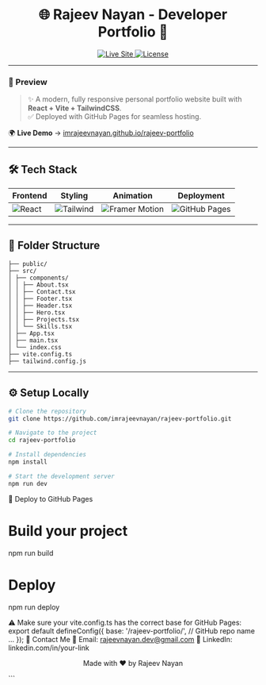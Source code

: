 <h1 align="center">🌐 Rajeev Nayan - Developer Portfolio 🚀</h1>

<p align="center">
  <a href="https://imrajeevnayan.github.io/rajeev-portfolio/" target="_blank">
    <img src="https://img.shields.io/badge/Live%20Site-View%20Now-blue?style=for-the-badge&logo=github" alt="Live Site" />
  </a>
  <a href="https://github.com/imrajeevnayan/rajeev-portfolio">
    <img src="https://img.shields.io/github/license/imrajeevnayan/rajeev-portfolio?style=for-the-badge" alt="License" />
  </a>
</p>

---

### 📸 Preview

> ✨ A modern, fully responsive personal portfolio website built with **React + Vite + TailwindCSS**.  
> ✅ Deployed with GitHub Pages for seamless hosting.

🌍 **Live Demo** → [imrajeevnayan.github.io/rajeev-portfolio](https://imrajeevnayan.github.io/rajeev-portfolio)

---

## 🛠 Tech Stack

| Frontend | Styling | Animation | Deployment |
|----------|---------|-----------|------------|
| ![React](https://img.shields.io/badge/React-18-blue?logo=react) | ![Tailwind](https://img.shields.io/badge/TailwindCSS-3.x-green?logo=tailwindcss) | ![Framer Motion](https://img.shields.io/badge/Framer--Motion-11.x-pink?logo=framer) | ![GitHub Pages](https://img.shields.io/badge/GitHub--Pages-Deployed-brightgreen?logo=github) |

---

## 📁 Folder Structure

```
├── public/
├── src/
│ ├── components/
│ │ ├── About.tsx
│ │ ├── Contact.tsx
│ │ ├── Footer.tsx
│ │ ├── Header.tsx
│ │ ├── Hero.tsx
│ │ ├── Projects.tsx
│ │ └── Skills.tsx
│ ├── App.tsx
│ ├── main.tsx
│ └── index.css
├── vite.config.ts
├── tailwind.config.js

```

---

## ⚙️ Setup Locally

```bash
# Clone the repository
git clone https://github.com/imrajeevnayan/rajeev-portfolio.git

# Navigate to the project
cd rajeev-portfolio

# Install dependencies
npm install

# Start the development server
npm run dev

```
🚀 Deploy to GitHub Pages

# Build your project
npm run build

# Deploy
npm run deploy

⚠️ Make sure your vite.config.ts has the correct base for GitHub Pages:
export default defineConfig({
  base: '/rajeev-portfolio/', // GitHub repo name
  ...
});
💬 Contact Me
📧 Email: rajeevnayan.dev@gmail.com
🔗 LinkedIn: linkedin.com/in/your-link

<p align="center"> Made with ❤️ by Rajeev Nayan </p> ```